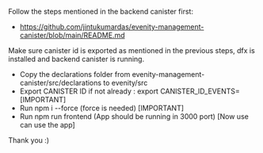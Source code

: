 Follow the steps mentioned in the backend canister first:

- https://github.com/jintukumardas/evenity-management-canister/blob/main/README.md

Make sure canister id is exported as mentioned in the previous steps, dfx is installed and backend canister is running.

- Copy the declarations folder from evenity-management-canister/src/declarations to evenity/src
- Export CANISTER ID if not already : export CANISTER_ID_EVENTS=<CANISTER ID> [IMPORTANT]
- Run npm i --force (force is needed) [IMPORTANT]
- Run npm run frontend (App should be running in 3000 port) [Now use can use the app]

Thank you :)